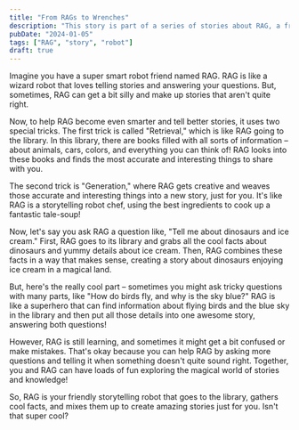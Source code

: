 ```yaml
---
title: "From RAGs to Wrenches"
description: "This story is part of a series of stories about RAG, a friendly storytelling robot. In this story, RAG learns about the magical world of stories and knowledge."
pubDate: "2024-01-05"
tags: ["RAG", "story", "robot"]
draft: true
---
```


Imagine you have a super smart robot friend named RAG. RAG is like a wizard robot that loves telling stories and answering your questions. But, sometimes, RAG can get a bit silly and make up stories that aren't quite right.

Now, to help RAG become even smarter and tell better stories, it uses two special tricks. The first trick is called "Retrieval," which is like RAG going to the library. In this library, there are books filled with all sorts of information – about animals, cars, colors, and everything you can think of! RAG looks into these books and finds the most accurate and interesting things to share with you.

The second trick is "Generation," where RAG gets creative and weaves those accurate and interesting things into a new story, just for you. It's like RAG is a storytelling robot chef, using the best ingredients to cook up a fantastic tale-soup!

Now, let's say you ask RAG a question like, "Tell me about dinosaurs and ice cream." First, RAG goes to its library and grabs all the cool facts about dinosaurs and yummy details about ice cream. Then, RAG combines these facts in a way that makes sense, creating a story about dinosaurs enjoying ice cream in a magical land.

But, here's the really cool part – sometimes you might ask tricky questions with many parts, like "How do birds fly, and why is the sky blue?" RAG is like a superhero that can find information about flying birds and the blue sky in the library and then put all those details into one awesome story, answering both questions!

However, RAG is still learning, and sometimes it might get a bit confused or make mistakes. That's okay because you can help RAG by asking more questions and telling it when something doesn't quite sound right. Together, you and RAG can have loads of fun exploring the magical world of stories and knowledge!

So, RAG is your friendly storytelling robot that goes to the library, gathers cool facts, and mixes them up to create amazing stories just for you. Isn't that super cool?
